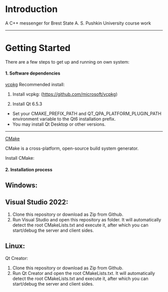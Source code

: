 # Introduction 
A C++ messenger for Brest State A. S. Pushkin University course work

---
# Getting Started

There are a few steps to get up and running on own system:

#### 1. Software dependencies

[vcpkg](https://learn.microsoft.com/en-us/vcpkg/)
Recommended install:
1. Install vcpkg: 
(https://github.com/microsoft/vcpkg)

2. Install Qt 6.5.3
 
 - Set your CMAKE_PREFIX_PATH and QT_QPA_PLATFORM_PLUGIN_PATH environment variable to the Qt6 installation prefix.
 - You may install Qt Desktop or other versions.

---

[CMake](https://cmake.org)

CMake is a cross-platform, open-source build system generator. 

Install CMake:

#### 2. Installation process

## Windows: 

## Visual Studio 2022:
 1. Clone this repository or download as Zip from Github.
 2. Run Visual Studio and open this repository as folder. It will automatically detect the root CMakeLists.txt and execute it, after which you can start/debug the server and client sides.

## Linux:

Qt Creator:

 1. Clone this repository or download as Zip from Github.
 2. Run Qt Creator and open the root CMakeLists.txt. It will automatically detect the root CMakeLists.txt and execute it, after which you can start/debug the server and client sides.

 
